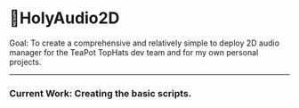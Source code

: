 # 🍑HolyAudio2D
Goal: To create a comprehensive and relatively simple to deploy 2D audio manager for the TeaPot TopHats dev team and for my own personal projects.

---
### Current Work: Creating the basic scripts.
